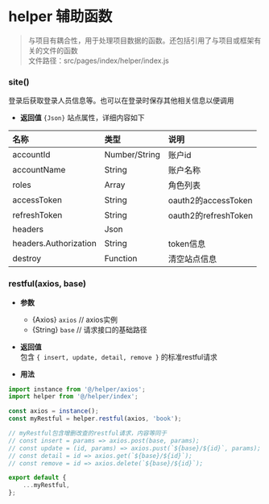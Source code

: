 # helper 辅助函数

> 与项目有耦合性，用于处理项目数据的函数。还包括引用了与项目或框架有关的文件的函数<br>
> 文件路径：src/pages/index/helper/index.js

### site()
登录后获取登录人员信息等。也可以在登录时保存其他相关信息以便调用

* <b>返回值</b> `{Json}` 站点属性，详细内容如下

|名称|类型|说明
|:-|:-|:-
|accountId|Number/String|账户id
|accountName|String|账户名称
|roles|Array|角色列表
|accessToken|String|oauth2的accessToken
|refreshToken|String|oauth2的refreshToken
|headers|Json|
|headers.Authorization|String|token信息
|destroy|Function|清空站点信息

### restful(axios, base)

* <b>参数</b>
    * {Axios} `axios` // axios实例
    * {String} `base` // 请求接口的基础路径

* <b>返回值</b><br>
包含 `{ insert, update, detail, remove }` 的标准restful请求

* <b>用法</b>

```javascript
import instance from '@/helper/axios';
import helper from '@/helper/index';

const axios = instance();
const myRestful = helper.restful(axios, 'book');

// myRestful包含增删改查的restful请求，内容等同于
// const insert = params => axios.post(base, params);
// const update = (id, params) => axios.pust(`${base}/${id}`, params);
// const detail = id => axios.get(`${base}/${id}`);
// const remove = id => axios.delete(`${base}/${id}`);

export default {
    ...myRestful,
};
```